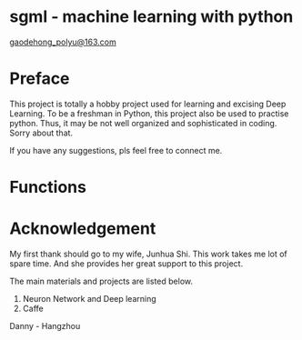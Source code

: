 # sgml - machine learning with python
  
  gaodehong_polyu@163.com

# Preface

This project is totally a hobby project used for learning and excising Deep Learning.
To be a freshman in Python, this project also be used to practise python.
Thus, it may be not well organized and sophisticated in coding.
Sorry about that.

If you have any suggestions, pls feel free to connect me.

# Functions



# Acknowledgement

My first thank should go to my wife, Junhua Shi. 
This work takes me lot of spare time. And she provides her great support to this project.

The main materials and projects are listed below. 

1. Neuron Network and Deep learning
2. Caffe

Danny - Hangzhou

